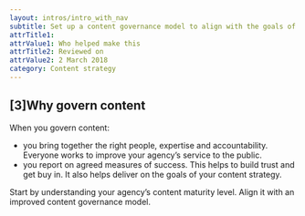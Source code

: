 ```yaml
---
layout: intros/intro_with_nav
subtitle: Set up a content governance model to align with the goals of your content strategy. Be clear about quality standards, who owns the content and who does what.
attrTitle1:
attrValue1: Who helped make this
attrTitle2: Reviewed on
attrValue2: 2 March 2018
category: Content strategy
---
```


## [3]Why govern content

When you govern content:
- you bring together the right people, expertise and accountability. Everyone works to improve your agency’s service to the public. 
- you report on agreed measures of success. This helps to build trust and get buy in. It also helps deliver on the goals of your content strategy.

Start by understanding your agency’s content maturity level. Align it with an improved content governance model.

